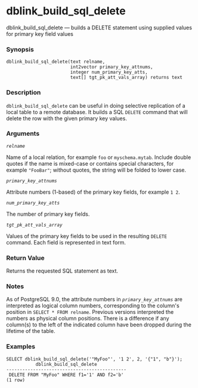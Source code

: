 # dblink\_build\_sql\_delete

dblink\_build\_sql\_delete — builds a DELETE statement using supplied values for primary key field values

### Synopsis

```
dblink_build_sql_delete(text relname,
                        int2vector primary_key_attnums,
                        integer num_primary_key_atts,
                        text[] tgt_pk_att_vals_array) returns text
```

### Description

`dblink_build_sql_delete` can be useful in doing selective replication of a local table to a remote database. It builds a SQL `DELETE` command that will delete the row with the given primary key values.

### Arguments

_`relname`_

Name of a local relation, for example `foo` or `myschema.mytab`. Include double quotes if the name is mixed-case or contains special characters, for example `"FooBar"`; without quotes, the string will be folded to lower case.

_`primary_key_attnums`_

Attribute numbers (1-based) of the primary key fields, for example `1 2`.

_`num_primary_key_atts`_

The number of primary key fields.

_`tgt_pk_att_vals_array`_

Values of the primary key fields to be used in the resulting `DELETE` command. Each field is represented in text form.

### Return Value

Returns the requested SQL statement as text.

### Notes

As of PostgreSQL 9.0, the attribute numbers in _`primary_key_attnums`_ are interpreted as logical column numbers, corresponding to the column's position in `SELECT * FROM relname`. Previous versions interpreted the numbers as physical column positions. There is a difference if any column(s) to the left of the indicated column have been dropped during the lifetime of the table.

### Examples

```
SELECT dblink_build_sql_delete('"MyFoo"', '1 2', 2, '{"1", "b"}');
           dblink_build_sql_delete
---------------------------------------------
 DELETE FROM "MyFoo" WHERE f1='1' AND f2='b'
(1 row)
```
